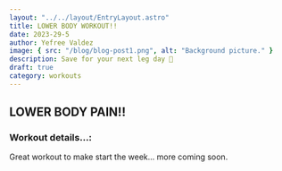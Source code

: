 ```yaml
---
layout: "../../layout/EntryLayout.astro"
title: LOWER BODY WORKOUT!!
date: 2023-29-5
author: Yefree Valdez
image: { src: "/blog/blog-post1.png", alt: "Background picture." }
description: Save for your next leg day 🤝
draft: true
category: workouts
---
```


## LOWER BODY PAIN!!

### Workout details…:

Great workout to make start the week... more coming soon.
